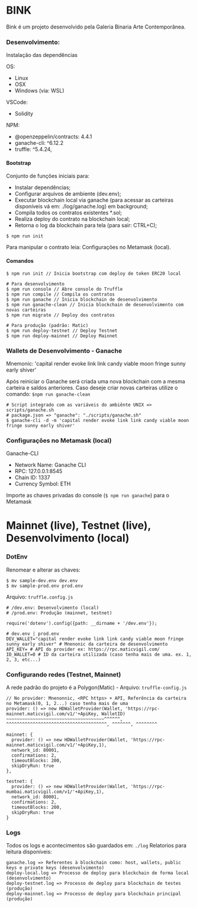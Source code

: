 # BINK
Bink é um projeto desenvolvido pela Galeria Binaria Arte Contemporânea.

### Desenvolvimento:
Instalação das dependências

OS:
- Linux
- OSX
- Windows (via: WSL)

VSCode:
- Solidity

NPM:
- @openzeppelin/contracts: 4.4.1
- ganache-cli: ^6.12.2
- truffle: ^5.4.24,

#### Bootstrap
Conjunto de funções iniciais para:
* Instalar dependências;
* Configurar arquivos de ambiente (dev.env);
* Executar blockchain local via ganache (para acessar as carteiras disponíveis vá em: ./log/ganache.log) em background;
* Compila todos os contratos existentes *.sol;
* Realiza deploy do contrato na blockchain local;
* Retorna o log da blockchain para tela (para sair: CTRL+C);

```
$ npm run init
```

Para manipular o contrato leia: Configurações no Metamask (local). 

#### Comandos
```
$ npm run init // Inicia bootstrap com deploy de token ERC20 local

# Para desenvolvimento
$ npm run console // Abre console do Truffle
$ npm run compile // Compila os contratos
$ npm run ganache // Inicia blockchain de desenvolvimento
$ npm run ganache-clean // Inicia blockchain de desenvolvimento com novas carteiras
$ npm run migrate // Deploy dos contratos

# Para produção (padrão: Matic)
$ npm run deploy-testnet // Deploy Testnet
$ npm run deploy-mainnet // Deploy Mainnet

```

### Wallets de Desenvolvimento - Ganache
Mnemonic: 'capital render evoke link link candy viable moon fringe sunny early shiver'

Após reiniciar o Ganache será criada uma nova blockchain com a mesma carteira e saldos anteriores.
Caso deseje criar novas carteiras utilize o comando: ```$npm run ganache-clean```

```
# Script integrado com as variáveis do ambiênte UNIX => scripts/ganache.sh
# package.json => "ganache": "./scripts/ganache.sh"
$ ganache-cli -d -m 'capital render evoke link link candy viable moon fringe sunny early shiver'
```

### Configurações no Metamask (local)
Ganache-CLI 
- Network Name: Ganache CLI
- RPC: 127.0.0.1:8545
- Chain ID: 1337
- Currency Symbol: ETH

Importe as chaves privadas do console (```$ npm run ganache```) para o Metamask

# Mainnet (live), Testnet (live), Desenvolvimento (local)

### DotEnv
Renomear e alterar as chaves: 
```
$ mv sample-dev.env dev.env
$ mv sample-prod.env prod.env
```

Arquivo: ```truffle.config.js```
```
# /dev.env: Desenvolvimento (local)
# /prod.env: Produção (mainnet, testnet)

require('dotenv').config({path: __dirname + '/dev.env'});
``` 

```
# dev.env | prod.env
DEV_WALLET="capital render evoke link link candy viable moon fringe sunny early shiver" # Mnenonic da carteira de desenvolvimento
API_KEY= # API do provider ex: https://rpc.maticvigil.com/
ID_WALLET=0 # ID da carteira utilizada (caso tenha mais de uma. ex. 1, 2, 3, etc...)
```

### Configurando redes (Testnet, Mainnet)
A rede padrão do projeto é a Polygon(Matic) - Arquivo: ```truffle-config.js```

```
// No provider: Mnenonnic, <RPC https> + API, Referência da carteira no Metamask(0, 1, 2...) caso tenha mais de uma
provider: () => new HDWalletProvider(Wallet, 'https://rpc-mainnet.maticvigil.com/v1/'+ApiKey, WalletID)
~~~~~~~~~~~~~~~~~~~~~~~~~~~~~~~~~~~~~^^^^^^, ^^^^^^^^^^^^^^^^^^^^^^^^^^^^^^^^^^^^^^, ^^^^^^^, ^^^^^^^^
``` 

```
mainnet: {
  provider: () => new HDWalletProvider(Wallet, 'https://rpc-mainnet.maticvigil.com/v1/'+ApiKey,1),
  network_id: 80001,
  confirmations: 2,
  timeoutBlocks: 200,
  skipDryRun: true
},

testnet: {
  provider: () => new HDWalletProvider(Wallet, 'https://rpc-mumbai.maticvigil.com/v1/'+ApiKey,1),
  network_id: 80001,
  confirmations: 2,
  timeoutBlocks: 200,
  skipDryRun: true
}
```

### Logs
Todos os logs e acontecimentos são guardados em: ```./log```
Relatorios para leitura disponíveis:

```
ganache.log => Referentes à blockchain como: host, wallets, public keys e private keys (desenvolvimento)
deploy-local.log => Processo de deploy para blockchain de forma local (desenvolvimento)
deploy-testnet.log => Processo de deploy para blockchain de testes (produção)
deploy-mainnet.log => Processo de deploy para blockchain principal (produção)
``` 